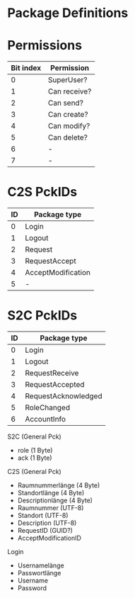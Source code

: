 # Package Definitions

# Permissions 
|Bit index|Permission|
|---|---|
| 0 | SuperUser?  | 
| 1 | Can receive?| 
| 2 | Can send?   |
| 3 | Can create? | 
| 4 | Can modify? |
| 5 | Can delete? |
| 6 | -           | 
| 7 | -           | 

# C2S PckIDs

|ID|Package type|
|---|---|
| 0 | Login |
| 1 | Logout |
| 2 | Request |
| 3 | RequestAccept |
| 4 | AcceptModification |
| 5 | - |

# S2C PckIDs

|ID|Package type|
|---|---|
| 0 | Login | 
| 1 | Logout | 
| 2 | RequestReceive | 
| 3 | RequestAccepted | 
| 4 | RequestAcknowledged| 
| 5 | RoleChanged | 
| 6 | AccountInfo |

S2C (General Pck)
- role (1 Byte)
- ack  (1 Byte)

C2S (General Pck)
- Raumnummerlänge    (4 Byte)
- Standortlänge      (4 Byte)
- Descriptionlänge   (4 Byte)
- Raumnummer         (UTF-8)
- Standort           (UTF-8)
- Description        (UTF-8)
- RequestID (GUID?)       
- AcceptModificationID

Login 
- Usernamelänge 
- Passwortlänge 
- Username 
- Password 
